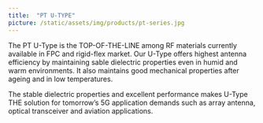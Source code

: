 ```yaml
---
title:  "PT U-TYPE"
picture: /static/assets/img/products/pt-series.jpg
---
```


The PT U-Type is the TOP-OF-THE-LINE among RF materials currently available in FPC and rigid-flex market. Our U-Type offers highest antenna efficiency by maintaining sable dielectric properties even in humid and warm environments. It also maintains good mechanical properties after ageing and in low temperatures. 

The stable dielectric properties and excellent performance makes U-Type THE solution for tomorrow’s 5G application demands such as array antenna, optical transceiver and aviation applications.

